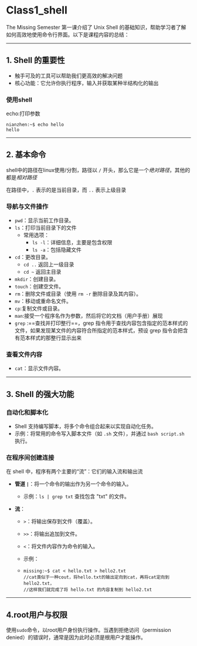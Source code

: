 # Class1_shell

The Missing Semester 第一课介绍了 Unix Shell 的基础知识，帮助学习者了解如何高效地使用命令行界面。以下是课程内容的总结：

---

## 1. Shell 的重要性

- 触手可及的工具可以帮助我们更高效的解决问题
- 核心功能：它允许你执行程序，输入并获取某种半结构化的输出

### 使用shell

echo:打印参数

```shel
nianzhen:~$ echo hello
hello
```



---

## 2. 基本命令

shell中的路径在linux使用/分割，路径以 `/` 开头，那么它是一个*绝对路径*，其他的都是*相对路径* 

在路径中，`.` 表示的是当前目录，而 `..` 表示上级目录

### 导航与文件操作

- `pwd`：显示当前工作目录。
- `ls`：打印当前目录下的文件
  - 常用选项：
    - `ls -l`：详细信息，主要是包含权限
    - `ls -a`：包括隐藏文件
- `cd`：更改目录。
  - `cd ..` 返回上一级目录
  - `cd ~` 返回主目录
- `mkdir`：创建目录。
- `touch`：创建空文件。
- `rm`：删除文件或目录（使用 `rm -r` 删除目录及其内容）。
- `mv`：移动或重命名文件。
- `cp`:复制文件或目录。
- `man`:接受一个程序名作为参数，然后将它的文档（用户手册）展现
- `grep` :==查找并打印整行==，grep 指令用于查找内容包含指定的范本样式的文件，如果发现某文件的内容符合所指定的范本样式，预设 grep 指令会把含有范本样式的那整行显示出来
### 查看文件内容

- `cat`：显示文件内容。

---

## 3. Shell 的强大功能

### 自动化和脚本化

- Shell 支持编写脚本，将多个命令组合起来以实现自动化任务。
- 示例：将常用的命令写入脚本文件（如 `.sh` 文件），并通过 `bash script.sh` 执行。

### 在程序间创建连接

在 shell 中，程序有两个主要的“流”：它们的输入流和输出流

- **管道 `|`**：将一个命令的输出作为另一个命令的输入。
  
  - 示例：`ls | grep txt` 查找包含 "txt" 的文件。
  
- **流**：
  
  - `>`：将输出保存到文件（覆盖）。
  
  - `>>`：将输出追加到文件。
  
  - `<`：将文件内容作为命令的输入。
  
  - 示例：
  
  - ```shell
    missing:~$ cat < hello.txt > hello2.txt
    //cat类似于一种cout，将hello.txt的输出定向到cat，再将cat定向到hello2.txt，
    //这样我们就完成了将 hello.txt 的内容复制到 hello2.txt
    ```



---

## 4.root用户与权限

使用`sudo`命令，以root用户身份执行操作。当遇到拒绝访问（permission denied）的错误时，通常是因为此时必须是根用户才能操作。


